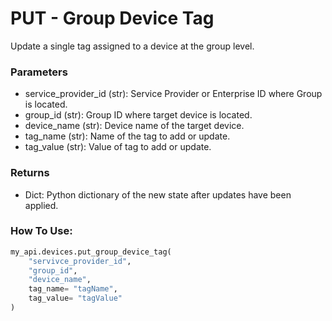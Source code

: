 # PUT - Group Device Tag

Update a single tag assigned to a device at the group level.

### Parameters&#x20;

* service\_provider\_id (str): Service Provider or Enterprise ID where Group is located.&#x20;
* group\_id (str): Group ID where target device is located.&#x20;
* device\_name (str): Device name of the target device.&#x20;
* tag\_name (str): Name of the tag to add or update.
* tag\_value (str): Value of tag to add or update.

### Returns

* Dict: Python dictionary of the new state after updates have been applied.

### How To Use:

```python
my_api.devices.put_group_device_tag(
    "servivce_provider_id",
    "group_id",
    "device_name",
    tag_name= "tagName",
    tag_value= "tagValue"
)
```
